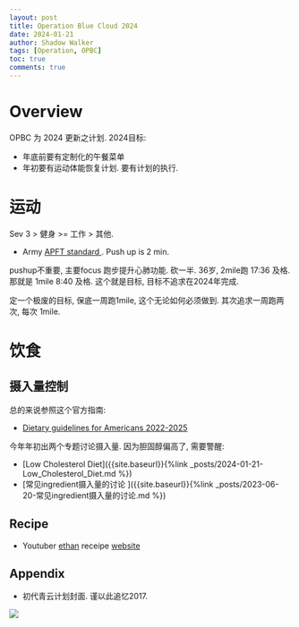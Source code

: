 ```yaml
---
layout: post
title: Operation Blue Cloud 2024
date: 2024-01-21
author: Shadow Walker
tags: [Operation, OPBC]
toc: true
comments: true
---
```


# Overview

OPBC 为 2024 更新之计划.  2024目标: 

- 年底前要有定制化的午餐菜单
- 年初要有运动体能恢复计划. 要有计划的执行. 

# 运动

Sev 3 > 健身 >= 工作 > 其他. 

- Army [APFT standard ](https://usarmybasic.com/army-physical-fitness/apft-standards/). Push up is 2 min. 

pushup不重要, 主要focus 跑步提升心肺功能. 砍一半. 36岁, 2mile跑 17:36 及格. 那就是  1mile 8:40 及格. 这个就是目标, 目标不追求在2024年完成. 

定一个极废的目标, 保底一周跑1mile, 这个无论如何必须做到. 其次追求一周跑两次, 每次 1mile. 

# 饮食

## 摄入量控制

总的来说参照这个官方指南: 

- [Dietary guidelines for Americans 2022-2025](https://drive.google.com/file/d/1KL61ZuPl1nIv72vuwu0PCNm-05d144k8/view?usp=sharing)

今年年初出两个专题讨论摄入量. 因为胆固醇偏高了, 需要警醒: 

- [Low Cholesterol Diet]({{site.baseurl}}{%link _posts/2024-01-21-Low_Cholesterol_Diet.md %})
- [常见ingredient摄入量的讨论 ]({{site.baseurl}}{%link _posts/2023-06-20-常见ingredient摄入量的讨论.md %})


## Recipe

- Youtuber [ethan](https://www.youtube.com/watch?v=pnDblfMHHhs&t=28s) receipe [website](https://www.cookwell.com/discover)

## Appendix

- 初代青云计划封面. 谨以此追忆2017. 

![](https://lh3.googleusercontent.com/pw/ABLVV87OvQJ1Be33IVxC7NyUXs9NXJzpOa0a_BRydi67_XGedYc7ebJP3CYnwFmGkK4RIJXA966pI8956WOrAdu_kWKfschf5Q6rO5_aEOcEMY9CprKotNmRYWJ4_tvk7E_3sfEix0yg95SlxD_AJA4kAVXxTg=w791-h947-s-no-gm?authuser=1)